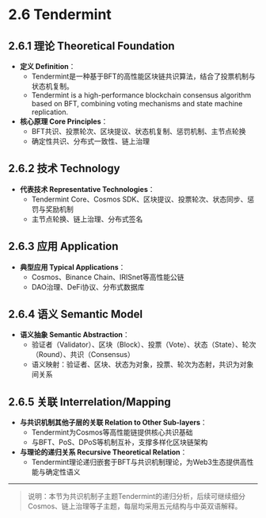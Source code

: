 # 2.6 Tendermint

## 2.6.1 理论 Theoretical Foundation

- **定义 Definition**：
  - Tendermint是一种基于BFT的高性能区块链共识算法，结合了投票机制与状态机复制。
  - Tendermint is a high-performance blockchain consensus algorithm based on BFT, combining voting mechanisms and state machine replication.
- **核心原理 Core Principles**：
  - BFT共识、投票轮次、区块提议、状态机复制、惩罚机制、主节点轮换
  - 确定性共识、分布式一致性、链上治理

## 2.6.2 技术 Technology

- **代表技术 Representative Technologies**：
  - Tendermint Core、Cosmos SDK、区块提议、投票轮次、状态同步、惩罚与奖励机制
  - 主节点轮换、链上治理、分布式签名

## 2.6.3 应用 Application

- **典型应用 Typical Applications**：
  - Cosmos、Binance Chain、IRISnet等高性能公链
  - DAO治理、DeFi协议、分布式数据库

## 2.6.4 语义 Semantic Model

- **语义抽象 Semantic Abstraction**：
  - 验证者（Validator）、区块（Block）、投票（Vote）、状态（State）、轮次（Round）、共识（Consensus）
  - 语义映射：验证者、区块、状态为对象，投票、轮次为态射，共识为对象间关系

## 2.6.5 关联 Interrelation/Mapping

- **与共识机制其他子层的关联 Relation to Other Sub-layers**：
  - Tendermint为Cosmos等高性能链提供核心共识基础
  - 与BFT、PoS、DPoS等机制互补，支撑多样化区块链架构
- **与理论的递归关系 Recursive Theoretical Relation**：
  - Tendermint理论递归嵌套于BFT与共识机制理论，为Web3生态提供高性能与确定性语义

---

> 说明：本节为共识机制子主题Tendermint的递归分析，后续可继续细分Cosmos、链上治理等子主题，每层均采用五元结构与中英双语解释。
